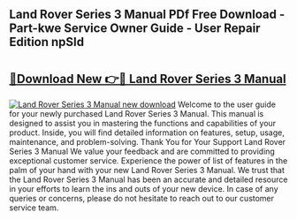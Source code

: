 ## Land Rover Series 3 Manual PDf Free Download - Part-kwe Service Owner Guide - User Repair Edition npSId

# <h2><a href="http://cf19238.oget.top/?id=Land+Rover+Series+3+Manual">🔗Download New 👉🔴 Land Rover Series 3 Manual</a></h2>

[![Land Rover Series 3 Manual new download](https://i.imgur.com/5g1atiW.png)](http://cf19238.oget.top/?id=Land+Rover+Series+3+Manual)
Welcome to the user guide for your newly purchased Land Rover Series 3 Manual. This manual is designed to assist you in mastering the functions and capabilities of your product. Inside, you will find detailed information on features, setup, usage, maintenance, and problem-solving. Thank You for Your Support Land Rover Series 3 Manual We value your feedback and are committed to providing exceptional customer service. Experience the power of list of features in the palm of your hand with your new Land Rover Series 3 Manual. We trust that the Land Rover Series 3 Manual has been an accurate and detailed resource in your efforts to learn the ins and outs of your new device. In case of any queries or concerns, please do not hesitate to reach out to our customer service team.
